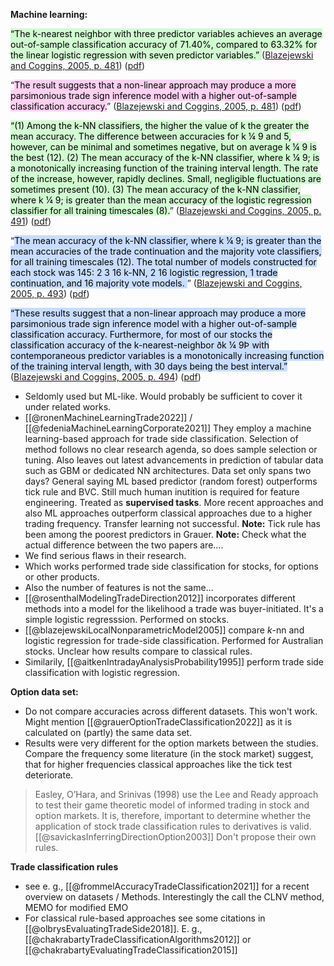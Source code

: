 
**Machine learning:**

<mark style="background: #BBFABBA6;">“The k-nearest neighbor with three predictor variables achieves an average out-of-sample classification accuracy of 71.40%, compared to 63.32% for the linear logistic regression with seven predictor variables.” </mark>([Blazejewski and Coggins, 2005, p. 481](zotero://select/library/items/ULRH88UK)) ([pdf](zotero://open-pdf/library/items/2KMK55IH?page=1&annotation=SKICD63H))

“<mark style="background: #FFB8EBA6;">The result suggests that a non-linear approach may produce a more parsimonious trade sign inference model with a higher out-of-sample classification accuracy.</mark>” ([Blazejewski and Coggins, 2005, p. 481](zotero://select/library/items/ULRH88UK)) ([pdf](zotero://open-pdf/library/items/2KMK55IH?page=1&annotation=I9P2NWE9))

<mark style="background: #BBFABBA6;">“(1) Among the k-NN classifiers, the higher the value of k the greater the mean accuracy. The difference between accuracies for k ¼ 9 and 5, however, can be minimal and sometimes negative, but on average k ¼ 9 is the best (12). (2) The mean accuracy of the k-NN classifier, where k ¼ 9; is a monotonically increasing function of the training interval length. The rate of the increase, however, rapidly declines. Small, negligible fluctuations are sometimes present (10). (3) The mean accuracy of the k-NN classifier, where k ¼ 9; is greater than the mean accuracy of the logistic regression classifier for all training timescales (8).</mark>” ([Blazejewski and Coggins, 2005, p. 491](zotero://select/library/items/ULRH88UK)) ([pdf](zotero://open-pdf/library/items/2KMK55IH?page=11&annotation=PEISTE82))

“<mark style="background: #ADCCFFA6;">The mean accuracy of the k-NN classifier, where k ¼ 9; is greater than the mean accuracies of the trade continuation and the majority vote classifiers, for all training timescales (12). The total number of models constructed for each stock was 145: 2 3 16 k-NN, 2 16 logistic regression, 1 trade continuation, and 16 majority vote models. </mark>” ([Blazejewski and Coggins, 2005, p. 493](zotero://select/library/items/ULRH88UK)) ([pdf](zotero://open-pdf/library/items/2KMK55IH?page=13&annotation=TTJGZ7EW))

<mark style="background: #ADCCFFA6;">“These results suggest that a non-linear approach may produce a more parsimonious trade sign inference model with a higher out-of-sample classification accuracy. Furthermore, for most of our stocks the classification accuracy of the k-nearest-neighbor ðk ¼ 9Þ with contemporaneous predictor variables is a monotonically increasing function of the training interval length, with 30 days being the best interval.”</mark> ([Blazejewski and Coggins, 2005, p. 494](zotero://select/library/items/ULRH88UK)) ([pdf](zotero://open-pdf/library/items/2KMK55IH?page=14&annotation=MCA94DNA))

- Seldomly used but ML-like. Would probably be sufficient to cover it under related works.
- [[@ronenMachineLearningTrade2022]] / [[@fedeniaMachineLearningCorporate2021]] They employ a machine learning-based approach for trade side classification. Selection of method follows no clear research agenda, so does sample selection or tuning. Also leaves out latest advancements in prediction of tabular data such as GBM or dedicated NN architectures. Data set only spans two days? General saying ML based predictor (random forest) outperforms tick rule and BVC. Still much human inutition is required for feature engineering. Treated as **supervised tasks**. More recent approaches and also ML approaches outperform classical approaches due to a higher trading frequency. Transfer learning not successful. **Note:** Tick rule has been among the poorest predictors in Grauer. **Note:** Check what the actual difference between the two papers are....
- We find serious flaws in their research.
- Which works performed trade side classification for stocks, for options or other products.
- Also the number of features is not the same...
- [[@rosenthalModelingTradeDirection2012]] incorporates different methods into a model for the likelihood a trade was buyer-initiated. It's a simple logistic regresssion. Performed on stocks. 
- [[@blazejewskiLocalNonparametricModel2005]] compare $k$-nn and logistic regression for trade-side classification. Performed for Australian stocks. Unclear how results compare to classical rules. 
- Similarily, [[@aitkenIntradayAnalysisProbability1995]] perform trade side classification with logistic regression.

**Option data set:**
- Do not compare accuracies across different datasets. This won't work. Might mention [[@grauerOptionTradeClassification2022]] as it is calculated on (partly) the same data set.
- Results were very different for the option markets between the studies. Compare the frequency some literature (in the stock market) suggest, that  for higher frequencies classical approaches like the tick test deteriorate.
> Easley, O’Hara, and Srinivas (1998) use the Lee and Ready approach to test their game theoretic model of informed trading in stock and option markets. It is, therefore, important to determine whether the application of stock trade classification rules to derivatives is valid. [[@savickasInferringDirectionOption2003]] Don't propose their own rules. 

**Trade classification rules**
- see e. g., [[@frommelAccuracyTradeClassification2021]] for a recent overview on datasets / Methods. Interestingly the call the CLNV method, MEMO for modified EMO
- For classical rule-based approaches see some citations in [[@olbrysEvaluatingTradeSide2018]]. E. g., [[@chakrabartyTradeClassificationAlgorithms2012]] or [[@chakrabartyEvaluatingTradeClassification2015]]


